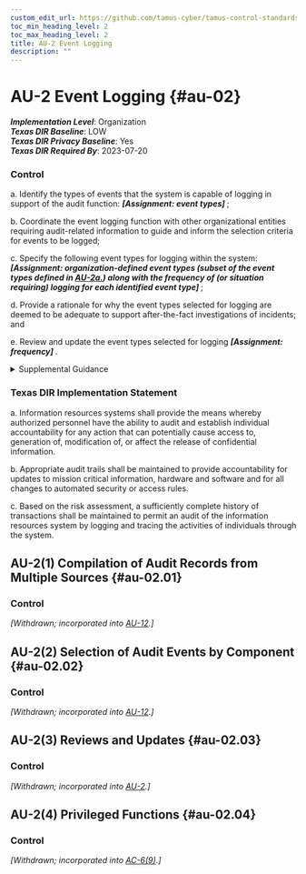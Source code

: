 ```yaml
---
custom_edit_url: https://github.com/tamus-cyber/tamus-control-standards/tree/main/content/tamus.edu/TAMUS_profile.yaml
toc_min_heading_level: 2
toc_max_heading_level: 2
title: AU-2 Event Logging
description: ""
---
```


# AU-2 Event Logging {#au-02}

_**Implementation Level**_: Organization\
_**Texas DIR Baseline**_: LOW\
_**Texas DIR Privacy Baseline**_: Yes\
_**Texas DIR Required By**_: 2023-07-20

### Control



a. Identify the types of events that the system is capable of logging in support of the audit function: <strong title="au-02_odp.01"> <em>[Assignment: event types]</em> </strong>;

b. Coordinate the event logging function with other organizational entities requiring audit-related information to guide and inform the selection criteria for events to be logged;

c. Specify the following event types for logging within the system: <strong title="au-2_prm_2"> <em>[Assignment: organization-defined event types (subset of the event types defined in [AU-2a.](#au-2_smt.a)) along with the frequency of (or situation requiring) logging for each identified event type]</em> </strong>;

d. Provide a rationale for why the event types selected for logging are deemed to be adequate to support after-the-fact investigations of incidents; and

e. Review and update the event types selected for logging <strong title="au-02_odp.04"> <em>[Assignment: frequency]</em> </strong>.


<details><summary>Supplemental Guidance</summary>An event is an observable occurrence in a system. The types of events that require logging are those events that are significant and relevant to the security of systems and the privacy of individuals. Event logging also supports specific monitoring and auditing needs. Event types include password changes, failed logons or failed accesses related to systems, security or privacy attribute changes, administrative privilege usage, PIV credential usage, data action changes, query parameters, or external credential usage. In determining the set of event types that require logging, organizations consider the monitoring and auditing appropriate for each of the controls to be implemented. For completeness, event logging includes all protocols that are operational and supported by the system.<br/><br/>To balance monitoring and auditing requirements with other system needs, event logging requires identifying the subset of event types that are logged at a given point in time. For example, organizations may determine that systems need the capability to log every file access successful and unsuccessful, but not activate that capability except for specific circumstances due to the potential burden on system performance. The types of events that organizations desire to be logged may change. Reviewing and updating the set of logged events is necessary to help ensure that the events remain relevant and continue to support the needs of the organization. Organizations consider how the types of logging events can reveal information about individuals that may give rise to privacy risk and how best to mitigate such risks. For example, there is the potential to reveal personally identifiable information in the audit trail, especially if the logging event is based on patterns or time of usage.<br/><br/>Event logging requirements, including the need to log specific event types, may be referenced in other controls and control enhancements. These include [AC-2(4)](/catalog/ac/ac-02#ac-02.04), [AC-3(10)](/catalog/ac/ac-03#ac-03.10), [AC-6(9)](/catalog/ac/ac-06#ac-06.09), [AC-17(1)](/catalog/ac/ac-17#ac-17.01), [CM-3f](#cm-3_smt.f), [CM-5(1)](/catalog/cm/cm-05#cm-05.01), [IA-3(3)(b)](#ia-3.3_smt.b), [MA-4(1)](/catalog/ma/ma-04#ma-04.01), [MP-4(2)](/catalog/mp/mp-04#mp-04.02), [PE-3](/catalog/pe/pe-03), [PM-21](/catalog/pm/pm-21), [PT-7](/catalog/pt/pt-07), [RA-8](/catalog/ra/ra-08), [SC-7(9)](/catalog/sc/sc-07#sc-07.09), [SC-7(15)](/catalog/sc/sc-07#sc-07.15), [SI-3(8)](/catalog/si/si-03#si-03.08), [SI-4(22)](/catalog/si/si-04#si-04.22), [SI-7(8)](/catalog/si/si-07#si-07.08) , and [SI-10(1)](/catalog/si/si-10#si-10.01) . Organizations include event types that are required by applicable laws, executive orders, directives, policies, regulations, standards, and guidelines. Audit records can be generated at various levels, including at the packet level as information traverses the network. Selecting the appropriate level of event logging is an important part of a monitoring and auditing capability and can identify the root causes of problems. When defining event types, organizations consider the logging necessary to cover related event types, such as the steps in distributed, transaction-based processes and the actions that occur in service-oriented architectures.</details>

### Texas DIR Implementation Statement



a. Information resources systems shall provide the means whereby authorized personnel have the ability to audit and establish individual accountability for any action that can potentially cause access to, generation of, modification of, or affect the release of confidential information.

b. Appropriate audit trails shall be maintained to provide accountability for updates to mission critical information, hardware and software and for all changes to automated security or access rules.

c. Based on the risk assessment, a sufficiently complete history of transactions shall be maintained to permit an audit of the information resources system by logging and tracing the activities of individuals through the system.



## AU-2(1) Compilation of Audit Records from Multiple Sources {#au-02.01}

### Control

<em>[Withdrawn; incorporated into [AU-12](/catalog/au/au-12).]</em>



## AU-2(2) Selection of Audit Events by Component {#au-02.02}

### Control

<em>[Withdrawn; incorporated into [AU-12](/catalog/au/au-12).]</em>



## AU-2(3) Reviews and Updates {#au-02.03}

### Control

<em>[Withdrawn; incorporated into [AU-2](/catalog/au/au-02).]</em>



## AU-2(4) Privileged Functions {#au-02.04}

### Control

<em>[Withdrawn; incorporated into [AC-6(9)](/catalog/ac/ac-06#ac-06.09).]</em>

